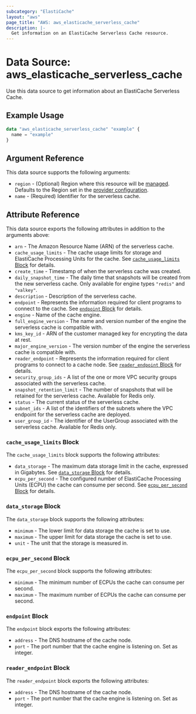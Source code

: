 ```yaml
---
subcategory: "ElastiCache"
layout: "aws"
page_title: "AWS: aws_elasticache_serverless_cache"
description: |-
  Get information on an ElastiCache Serverless Cache resource.
---
```


# Data Source: aws_elasticache_serverless_cache

Use this data source to get information about an ElastiCache Serverless Cache.

## Example Usage

```terraform
data "aws_elasticache_serverless_cache" "example" {
  name = "example"
}
```

## Argument Reference

This data source supports the following arguments:

* `region` - (Optional) Region where this resource will be [managed](https://docs.aws.amazon.com/general/latest/gr/rande.html#regional-endpoints). Defaults to the Region set in the [provider configuration](https://registry.terraform.io/providers/hashicorp/aws/latest/docs#aws-configuration-reference).
* `name` - (Required) Identifier for the serverless cache.

## Attribute Reference

This data source exports the following attributes in addition to the arguments above:

* `arn` - The Amazon Resource Name (ARN) of the serverless cache.
* `cache_usage_limits` - The cache usage limits for storage and ElastiCache Processing Units for the cache. See [`cache_usage_limits` Block](#cache_usage_limits-block) for details.
* `create_time` - Timestamp of when the serverless cache was created.
* `daily_snapshot_time` - The daily time that snapshots will be created from the new serverless cache. Only available for engine types `"redis"` and `"valkey"`.
* `description` - Description of the serverless cache.
* `endpoint` - Represents the information required for client programs to connect to the cache. See [`endpoint` Block](#endpoint-block) for details.
* `engine` - Name of the cache engine.
* `full_engine_version` - The name and version number of the engine the serverless cache is compatible with.
* `kms_key_id` - ARN of the customer managed key for encrypting the data at rest.
* `major_engine_version` - The version number of the engine the serverless cache is compatible with.
* `reader_endpoint` - Represents the information required for client programs to connect to a cache node. See [`reader_endpoint` Block](#reader_endpoint-block) for details.
* `security_group_ids` - A list of the one or more VPC security groups associated with the serverless cache.
* `snapshot_retention_limit` - The number of snapshots that will be retained for the serverless cache. Available for Redis only.
* `status` - The current status of the serverless cache.
* `subnet_ids` - A list of the identifiers of the subnets where the VPC endpoint for the serverless cache are deployed.
* `user_group_id` - The identifier of the UserGroup associated with the serverless cache. Available for Redis only.

### `cache_usage_limits` Block

The `cache_usage_limits` block supports the following attributes:

* `data_storage` - The maximum data storage limit in the cache, expressed in Gigabytes. See [`data_storage` Block](#data_storage-block) for details.
* `ecpu_per_second` - The configured number of ElastiCache Processing Units (ECPU) the cache can consume per second. See [`ecpu_per_second` Block](#ecpu_per_second-block) for details.

### `data_storage` Block

The `data_storage` block supports the following attributes:

* `minimum` - The lower limit for data storage the cache is set to use.
* `maximum` - The upper limit for data storage the cache is set to use.
* `unit` - The unit that the storage is measured in.

### `ecpu_per_second` Block

The `ecpu_per_second` block supports the following attributes:

* `minimum` - The minimum number of ECPUs the cache can consume per second.
* `maximum` - The maximum number of ECPUs the cache can consume per second.

### `endpoint` Block

The `endpoint` block exports the following attributes:

* `address` - The DNS hostname of the cache node.
* `port` - The port number that the cache engine is listening on. Set as integer.

### `reader_endpoint` Block

The `reader_endpoint` block exports the following attributes:

* `address` - The DNS hostname of the cache node.
* `port` - The port number that the cache engine is listening on. Set as integer.
